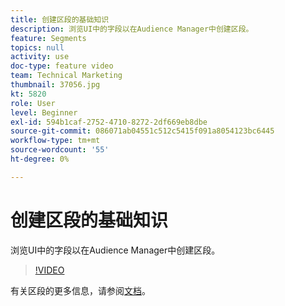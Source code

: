 ```yaml
---
title: 创建区段的基础知识
description: 浏览UI中的字段以在Audience Manager中创建区段。
feature: Segments
topics: null
activity: use
doc-type: feature video
team: Technical Marketing
thumbnail: 37056.jpg
kt: 5820
role: User
level: Beginner
exl-id: 594b1caf-2752-4710-8272-2df669eb8dbe
source-git-commit: 086071ab04551c512c5415f091a8054123bc6445
workflow-type: tm+mt
source-wordcount: '55'
ht-degree: 0%

---
```


# 创建区段的基础知识

浏览UI中的字段以在Audience Manager中创建区段。

>[!VIDEO](https://video.tv.adobe.com/v/37056/?quality=12&learn=on)

有关区段的更多信息，请参阅[文档](https://experienceleague.adobe.com/docs/audience-manager/user-guide/features/segments/segments-purpose.html)。
